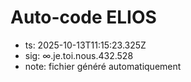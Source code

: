 # Auto-code ELIOS
- ts: 2025-10-13T11:15:23.325Z
- sig: ∞.je.toi.nous.432.528
- note: fichier généré automatiquement